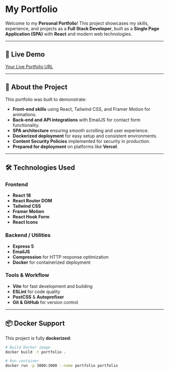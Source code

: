 # My Portfolio

Welcome to my **Personal Portfolio**! This project showcases my skills, experience, and projects as a **Full Stack Developer**, built as a **Single Page Application (SPA)** with **React** and modern web technologies.

---

## 🚀 Live Demo

[Your Live Portfolio URL](https://sebarosalesportfolio.vercel.app)

---

## 📝 About the Project

This portfolio was built to demonstrate:

- **Front-end skills** using React, Tailwind CSS, and Framer Motion for animations.
- **Back-end and API integrations** with EmailJS for contact form functionality.
- **SPA architecture** ensuring smooth scrolling and user experience.
- **Dockerized deployment** for easy setup and consistent environments.
- **Content Security Policies** implemented for security in production.
- **Prepared for deployment** on platforms like **Vercel**.

---

## 🛠️ Technologies Used

### Frontend

- **React 18**
- **React Router DOM**
- **Tailwind CSS**
- **Framer Motion**
- **React Hook Form**
- **React Icons**

### Backend / Utilities

- **Express 5**
- **EmailJS**
- **Compression** for HTTP response optimization
- **Docker** for containerized deployment

### Tools & Workflow

- **Vite** for fast development and building
- **ESLint** for code quality
- **PostCSS** & **Autoprefixer**
- **Git & GitHub** for version control

---

## 📦 Docker Support

This project is fully **dockerized**:

```bash
# Build Docker image
docker build -t portfolio .

# Run container
docker run -p 3000:3000 --name portfolio portfolio
